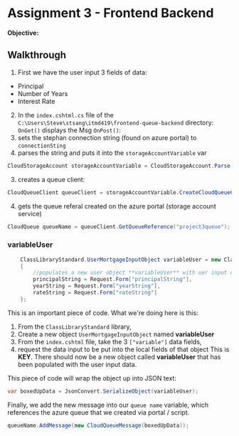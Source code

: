 # Assignment 3 - Frontend Backend
**Objective:** 

## Walkthrough
1. First we have the user input 3 fields of data:  
* Principal
* Number of Years
* Interest Rate
2. In the ``index.cshtml.cs`` file of the ``C:\Users\Steve\stsang\itmd419\frontend-queue-backend`` directory:  
``OnGet()`` displays the Msg
``OnPost()``:  
1. sets the stephan connection string (found on azure portal) to ``connectionSting``
2. parses the string and puts it into the ``storageAccountVariable`` var
```csharp
CloudStorageAccount storageAccountVariable = CloudStorageAccount.Parse(connectionString);
```
3. creates a queue client:  
```csharp
CloudQueueClient queueClient = storageAccountVariable.CreateCloudQueueClient();
```
4. gets the queue referal created on the azure portal (storage account service)
```csharp
CloudQueue queueName = queueClient.GetQueueReference("project3queue");
```  

### variableUser
```csharp
    ClassLibraryStandard.UserMortgageInputObject variableUser = new ClassLibraryStandard.UserMortgageInputObject
    {
        //populates a new user object **variableUser** with uer input data
        principalString = Request.Form["principalString"],
        yearString = Request.Form["yearString"],
        rateString = Request.Form["rateString"]
    };
```
This is an important piece of code. What we're doing here is this:  
1. From the ``ClassLibraryStandard`` library,
2. Create a new object ``UserMortgageInputObject`` named **variableUser**
3. From the ``index.cshtml`` file, take the 3 ``["variable"]`` data fields,  
4. request the data input to be put into the local fields of that object
This is **KEY**. There should now be a new object called **variableUser** that has been populated with the user input data.  
  
This piece of code will wrap the object up into JSON text:
```csharp
var boxedUpData = JsonConvert.SerializeObject(variableUser);
```
  
Finally, we add the new message into our ``queue name`` variable, which references the azure queue that we created via portal / script.
```csharp
queueName.AddMessage(new CloudQueueMessage(boxedUpData));
```


